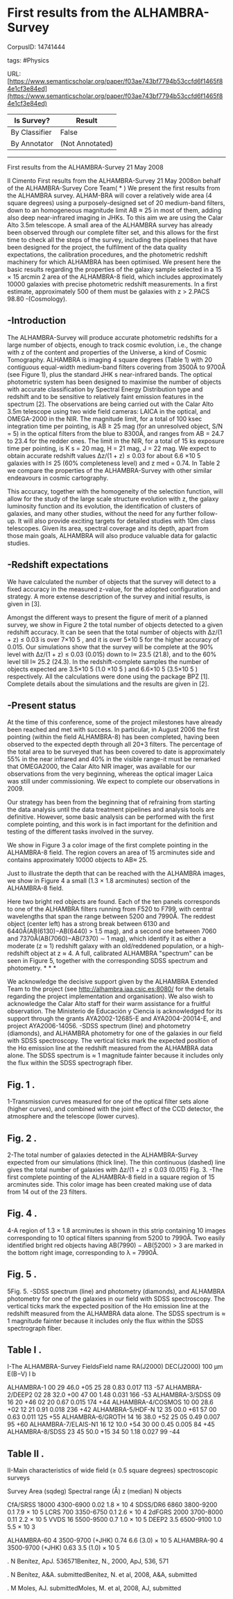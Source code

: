 # First results from the ALHAMBRA-Survey

CorpusID: 14741444
 
tags: #Physics

URL: [https://www.semanticscholar.org/paper/f03ae743bf7794b53ccfd6f1465f84e1cf3e84ed](https://www.semanticscholar.org/paper/f03ae743bf7794b53ccfd6f1465f84e1cf3e84ed)
 
| Is Survey?        | Result          |
| ----------------- | --------------- |
| By Classifier     | False |
| By Annotator      | (Not Annotated) |

---

First results from the ALHAMBRA-Survey
21 May 2008

Il 
Cimento 
First results from the ALHAMBRA-Survey
21 May 2008on behalf of the ALHAMBRA-Survey Core Team( * )
We present the first results from the ALHAMBRA survey. ALHAM-BRA will cover a relatively wide area (4 square degrees) using a purposely-designed set of 20 medium-band filters, down to an homogeneous magnitude limit AB ≈ 25 in most of them, adding also deep near-infrared imaging in JHKs. To this aim we are using the Calar Alto 3.5m telescope. A small area of the ALHAMBRA survey has already been observed through our complete filter set, and this allows for the first time to check all the steps of the survey, including the pipelines that have been designed for the project, the fulfilment of the data quality expectations, the calibration procedures, and the photometric redshift machinery for which ALHAMBRA has been optimised. We present here the basic results regarding the properties of the galaxy sample selected in a 15 × 15 arcmin 2 area of the ALHAMBRA-8 field, which includes approximately 10000 galaxies with precise photometric redshift measurements. In a first estimate, approximately 500 of them must be galaxies with z > 2.PACS 98.80 -(Cosmology).

## -Introduction

The ALHAMBRA-Survey will produce accurate photometric redshifts for a large number of objects, enough to track cosmic evolution, i.e., the change with z of the content and properties of the Universe, a kind of Cosmic Tomography. ALHAMBRA is imaging 4 square degrees (Table 1) with 20 contiguous equal-width medium-band filters covering from 3500Å to 9700Å (see Figure 1), plus the standard JHK s near-infrared bands. The optical photometric system has been designed to maximise the number of objects with accurate classification by Spectral Energy Distribution type and redshift and to be sensitive to relatively faint emission features in the spectrum [2]. The observations are being carried out with the Calar Alto 3.5m telescope using two wide field cameras: LAICA in the optical, and OMEGA-2000 in the NIR. The magnitude limit, for a total of 100 ksec integration time per pointing, is AB ≥ 25 mag (for an unresolved object, S/N = 5) in the optical filters from the blue to 8300Å, and ranges from AB = 24.7 to 23.4 for the redder ones. The limit in the NIR, for a total of 15 ks exposure time per pointing, is K s = 20 mag, H = 21 mag, J = 22 mag. We expect to obtain accurate redshift values ∆z/(1 + z) ≤ 0.03 for about 6.6 ×10 5 galaxies with I≤ 25 (60% completeness level) and z med = 0.74. In Table 2 we compare the properties of the ALHAMBRA-Survey with other similar endeavours in cosmic cartography.

This accuracy, together with the homogeneity of the selection function, will allow for  the study of the large scale structure evolution with z, the galaxy luminosity function and its evolution, the identification of clusters of galaxies, and many other studies, without the need for any further follow-up. It will also provide exciting targets for detailed studies with 10m class telescopes. Given its area, spectral coverage and its depth, apart from those main goals, ALHAMBRA will also produce valuable data for galactic studies.


## -Redshift expectations

We have calculated the number of objects that the survey will detect to a fixed accuracy in the measured z-value, for the adopted configuration and strategy. A more extense description of the survey and initial results, is given in [3].

Amongst the different ways to present the figure of merit of a planned survey, we show in Figure 2 the total number of objects detected to a given redshift accuracy. It can be seen that the total number of objects with ∆z/(1 + z) ≤ 0.03 is over 7×10 5 , and it is over 5×10 5 for the higher accuracy of 0.015. Our simulations show that the survey will be complete at the 90% level with ∆z/(1 + z) ≤ 0.03 (0.015) down to I≈ 23.5 (21.8), and to the 60% level till I≈ 25.2 (24.3). In the redshift-complete samples the number of objects expected are 3.5×10 5 (1.0 ×10 5 ) and 6.6×10 5 (3.5×10 5 ) respectively. All the calculations were done using the package BPZ [1]. Complete details about the simulations and the results are given in [2].


## -Present status

At the time of this conference, some of the project milestones have already been reached and met with success. In particular, in August 2006 the first pointing (within the field ALHAMBRA-8) has been completed, having been observed to the expected depth through all 20+3 filters. The percentage of the total area to be surveyed that has been covered to date is approximately 55% in the near infrared and 40% in the visible range-it must be remarked that OMEGA2000, the Calar Alto NIR imager, was available for our observations from the very beginning, whereas the optical imager Laica was still under commissioning. We expect to complete our observations in 2009.

Our strategy has been from the beginning that of refraining from starting the data analysis until the data treatment pipelines and analysis tools are definitive. However, some basic analysis can be performed with the first complete pointing, and this work is in fact important for the definition and testing of the different tasks involved in the survey.

We show in Figure 3 a color image of the first complete pointing in the ALHAMBRA-8 field. The region covers an area of 15 arcminutes side and contains approximately 10000 objects to AB≈ 25.

Just to illustrate the depth that can be reached with the ALHAMBRA images, we show in Figure 4 a small (1.3 × 1.8 arcminutes) section of the ALHAMBRA-8 field.

Here two bright red objects are found. Each of the ten panels corresponds to one of the ALHAMBRA filters running from F520 to F799, with central wavelengths that span the range between 5200 and 7990Å. The reddest object (center left) has a strong break between 6130 and 6440Å(AB(6130)−AB(6440) > 1.5 mag), and a second one between 7060 and 7370Å(AB(7060)−AB(7370) ∼ 1 mag), which identify it as either a moderate (z ≈ 1) redshift galaxy with an old/reddened population, or a high-redshift object at z ≈ 4. A full, calibrated ALHAMBRA "spectrum" can be seen in Figure 5, together with the corresponding SDSS spectrum and photometry. * * *

We acknowledge the decisive support given by the ALHAMBRA Extended Team to the project (see http://alhambra.iaa.csic.es:8080/ for the details regarding the project implementation and organisation). We also wish to acknowledge the Calar Alto staff for their warm assistance for a fruitful observation. The Ministerio de Educación y Ciencia is acknowledged for its support through the grants AYA2002-12685-E and AYA2004-20014-E, and project AYA2006-14056.   -SDSS spectrum (line) and photometry (diamonds), and ALHAMBRA photometry for one of the galaxies in our field with SDSS spectroscopy. The vertical ticks mark the expected position of the Hα emission line at the redshift measured from the ALHAMBRA data alone. The SDSS spectrum is ≈ 1 magnitude fainter because it includes only the flux within the SDSS spectrograph fiber.

## Fig. 1 .
1-Transmission curves measured for one of the optical filter sets alone (higher curves), and combined with the joint effect of the CCD detector, the atmosphere and the telescope (lower curves).

## Fig. 2 .
2-The total number of galaxies detected in the ALHAMBRA-Survey expected from our simulations (thick line). The thin continuous (dashed) line gives the total number of galaxies with ∆z/(1 + z) ≤ 0.03 (0.015) Fig. 3. -The first complete pointing of the ALHAMBRA-8 field in a square region of 15 arcminutes side. This color image has been created making use of data from 14 out of the 23 filters.

## Fig. 4 .
4-A region of 1.3 × 1.8 arcminutes is shown in this strip containing 10 images corresponding to 10 optical filters spanning from 5200 to 7990Å. Two easily identified bright red objects having AB(7990) − AB(5200) > 3 are marked in the bottom right image, corresponding to λ = 7990Å.

## Fig. 5 .
5Fig. 5. -SDSS spectrum (line) and photometry (diamonds), and ALHAMBRA photometry for one of the galaxies in our field with SDSS spectroscopy. The vertical ticks mark the expected position of the Hα emission line at the redshift measured from the ALHAMBRA data alone. The SDSS spectrum is ≈ 1 magnitude fainter because it includes only the flux within the SDSS spectrograph fiber.

## Table I .
I-The ALHAMBRA-Survey FieldsField name 
RA(J2000) DEC(J2000) 100 µm E(B−V) 
l 
b 

ALHAMBRA-1 
00 29 46.0 
+05 25 28 
0.83 
0.017 
113 
-57 
ALHAMBRA-2/DEEP2 
02 28 32.0 
+00 47 00 
1.48 
0.031 
166 
-53 
ALHAMBRA-3/SDSS 
09 16 20 
+46 02 20 
0.67 
0.015 
174 +44 
ALHAMBRA-4/COSMOS 
10 00 28.6 
+02 12 21 
0.91 
0.018 
236 +42 
ALHAMBRA-5/HDF-N 
12 35 00.0 
+61 57 00 
0.63 
0.011 
125 +55 
ALHAMBRA-6/GROTH 
14 16 38.0 
+52 25 05 
0.49 
0.007 
95 
+60 
ALHAMBRA-7/ELAIS-N1 16 12 10.0 
+54 30 00 
0.45 
0.005 
84 
+45 
ALHAMBRA-8/SDSS 
23 45 50.0 
+15 34 50 
1.18 
0.027 
99 
-44 



## Table II .
II-Main characteristics of wide field (≥ 0.5 square degrees) spectroscopic surveys 

Survey 
Area (sqdeg) 
Spectral range (Å) 
z (median) 
N objects 

CfA/SRSS 
18000 
4300-6900 
0.02 
1.8 × 10 4 
SDSS/DR6 
6860 
3800-9200 
0.1 
7.9 × 10 5 
LCRS 
700 
3350-6750 
0.1 
2.6 × 10 4 
2dFGRS 
2000 
3700-8000 
0.11 
2.2 × 10 5 
VVDS 
16 
5500-9500 
0.7 
1.0 × 10 5 
DEEP2 
3.5 
6500-9100 
1.0 
5.5 × 10 3 

ALHAMBRA-60 
4 
3500-9700 (+JHK) 
0.74 
6.6 (3.0) × 10 5 
ALHAMBRA-90 
4 
3500-9700 (+JHK) 
0.63 
3.5 (1.0) × 10 5 



. N Benítez, ApJ. 536571Benítez, N., 2000, ApJ, 536, 571

. N Benítez, A&A. submittedBenítez, N. et al, 2008, A&A, submitted

. M Moles, AJ. submittedMoles, M. et al, 2008, AJ, submitted